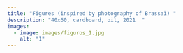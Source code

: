 ```yaml
---
title: "Figures (inspired by photography of Brassaï) "
description: "40x60, cardboard, oil, 2021  "
images:
  - image: images/figuros_1.jpg
    alt: "1"
---
```

